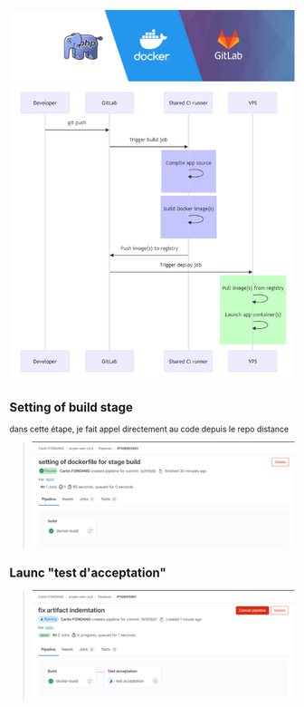 
![Alt text](image-3.png)
![Alt text](image-2.png)

## Setting of build stage 
dans cette étape, je fait appel directement au code depuis le repo distance 
>![Alt text](image.png)

## Launc "test d'acceptation"
>![Alt text](image-1.png)

